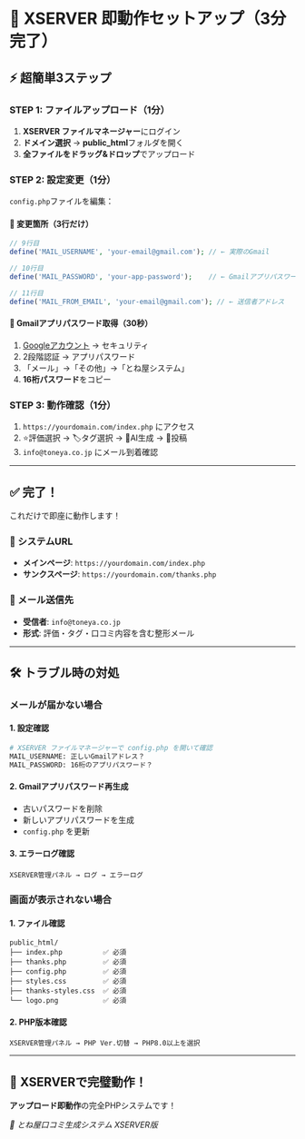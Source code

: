 # 🚀 XSERVER 即動作セットアップ（3分完了）

## ⚡ 超簡単3ステップ

### STEP 1: ファイルアップロード（1分）

1. **XSERVER ファイルマネージャー**にログイン
2. **ドメイン選択** → **public_html**フォルダを開く
3. **全ファイルをドラッグ&ドロップ**でアップロード

### STEP 2: 設定変更（1分）

`config.php`ファイルを編集：

#### 🔧 変更箇所（3行だけ）
```php
// 9行目
define('MAIL_USERNAME', 'your-email@gmail.com'); // ← 実際のGmail

// 10行目  
define('MAIL_PASSWORD', 'your-app-password');    // ← Gmailアプリパスワード

// 11行目
define('MAIL_FROM_EMAIL', 'your-email@gmail.com'); // ← 送信者アドレス
```

#### 📧 Gmailアプリパスワード取得（30秒）
1. [Googleアカウント](https://myaccount.google.com/) → セキュリティ
2. 2段階認証 → アプリパスワード
3. 「メール」→「その他」→「とね屋システム」
4. **16桁パスワード**をコピー

### STEP 3: 動作確認（1分）

1. `https://yourdomain.com/index.php` にアクセス
2. ⭐評価選択 → 🏷️タグ選択 → 🤖AI生成 → 📧投稿
3. `info@toneya.co.jp` にメール到着確認

---

## ✅ 完了！

これだけで即座に動作します！

### 🎯 システムURL
- **メインページ**: `https://yourdomain.com/index.php`
- **サンクスページ**: `https://yourdomain.com/thanks.php`

### 📧 メール送信先
- **受信者**: `info@toneya.co.jp`
- **形式**: 評価・タグ・口コミ内容を含む整形メール

---

## 🛠️ トラブル時の対処

### メールが届かない場合

#### 1. 設定確認
```bash
# XSERVER ファイルマネージャーで config.php を開いて確認
MAIL_USERNAME: 正しいGmailアドレス？
MAIL_PASSWORD: 16桁のアプリパスワード？
```

#### 2. Gmailアプリパスワード再生成
- 古いパスワードを削除
- 新しいアプリパスワードを生成
- `config.php` を更新

#### 3. エラーログ確認
```
XSERVER管理パネル → ログ → エラーログ
```

### 画面が表示されない場合

#### 1. ファイル確認
```
public_html/
├── index.php          ✅ 必須
├── thanks.php         ✅ 必須  
├── config.php         ✅ 必須
├── styles.css         ✅ 必須
├── thanks-styles.css  ✅ 必須
└── logo.png           ✅ 必須
```

#### 2. PHP版本確認
```
XSERVER管理パネル → PHP Ver.切替 → PHP8.0以上を選択
```

---

## 🎉 XSERVERで完璧動作！

**アップロード即動作**の完全PHPシステムです！

*🎋 とね屋口コミ生成システム XSERVER版*